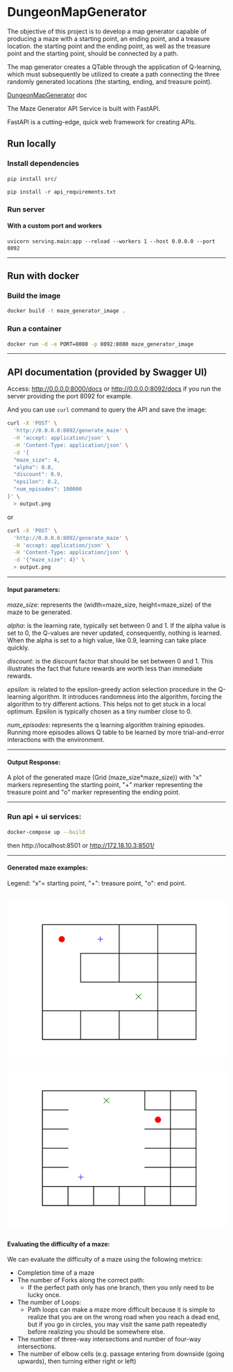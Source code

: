 # DungeonMapGenerator

The objective of this project is to develop a map generator capable of producing a maze with a starting point, an ending
point, and a treasure location. the starting point and the ending point, as well as the treasure point and the
starting point, should be connected by a path.

The map generator creates a QTable through the application of Q-learning, which must subsequently be utilized to create
a path connecting the three randomly generated locations (the starting, ending, and treasure point).

[DungeonMapGenerator](src/README.md) doc

The Maze Generator API Service is built with FastAPI.

FastAPI is a cutting-edge, quick web framework for creating APIs.

## Run locally

### Install dependencies

```
pip install src/
```

```
pip install -r api_requirements.txt
```

### Run server

[//]: # ()
[//]: # (```)

[//]: # (uvicorn serving.main:app --reload)

[//]: # (```)

#### With a custom port and workers

```
uvicorn serving.main:app --reload --workers 1 --host 0.0.0.0 --port 8092
```

---

## Run with docker

### Build the image

```bash
docker build -t maze_generator_image .
```

### Run a container

[//]: # (If you want to specify a port mapping: <host_port>:<container_port>)

```bash
docker run -d -e PORT=8080 -p 8092:8080 maze_generator_image
```

[//]: # (or)

[//]: # ()
[//]: # (```bash)

[//]: # (docker run -p 8080:8080 maze_generator_image)

[//]: # (```)

----

## API documentation (provided by Swagger UI)

Access: http://0.0.0.0:8000/docs or http://0.0.0.0:8092/docs if you run the server providing the port 8092 for example.

And you can use `curl` command to query the API and save the image:

```bash
curl -X 'POST' \
  'http://0.0.0.0:8092/generate_maze' \
  -H 'accept: application/json' \
  -H 'Content-Type: application/json' \
  -d '{
  "maze_size": 4,
  "alpha": 0.8,
  "discount": 0.9,
  "epsilon": 0.2,
  "num_episodes": 100000
}' \
  > output.png
```

or

```bash
curl -X 'POST' \
  'http://0.0.0.0:8092/generate_maze' \
  -H 'accept: application/json' \
  -H 'Content-Type: application/json' \
  -d '{"maze_size": 4}' \
  > output.png
```
-----

#### Input parameters:

*maze_size*: represents the (width=maze_size, height=maze_size) of the maze to be generated.

*alpha*: is the learning rate, typically set between 0 and 1. If the alpha value is set to 0, the Q-values are never
updated,
consequently, nothing is learned. When the alpha is set to a high value, like 0.9, learning can take place quickly.

*discount*: is the discount factor that should be set between 0 and 1. This illustrates the fact that future rewards are
worth less than immediate rewards.

*epsilon*: is related to the epsilon-greedy action selection procedure in the Q-learning algorithm. It introduces
randomness into the algorithm, forcing the algorithm to try different actions. This helps not to get stuck in a local
optimum. Epsilon is typically chosen as a tiny number close to 0.

*num_episodes*: represents the q learning algorithm training episodes. Running more episodes allows Q table to be
learned by more trial-and-error interactions with the environment.

----
#### Output Response:

A plot of the generated maze (Grid (maze_size*maze_size)) with "x" markers representing the starting point,
"+" marker representing the treasure point and "o" marker representing the ending point.

---
### Run api + ui services:

```bash
docker-compose up --build
```
then
http://localhost:8501 or http://172.18.10.3:8501/

---

#### Generated maze examples:

Legend: "x"= starting point, "+": treasure point, "o": end point.

![](images/example_maze_1.png)
![](images/example_maze_2.png)
---

#### Evaluating the difficulty of a maze:

We can evaluate the difficulty of a maze using the following metrics:

- Completion time of a maze
- The number of Forks along the correct path:
    - If the perfect path only has one branch, then you only need to be lucky once.
- The number of Loops:
    - Path loops can make a maze more difficult because it is simple to realize that you are on the
      wrong road when you reach a dead end, but if you go in circles, you may visit the same path repeatedly before
      realizing you should be somewhere else.
- The number of three-way intersections and number of four-way intersections.
- The number of elbow cells  (e.g. passage entering from downside (going upwards), then turning either right or left)
